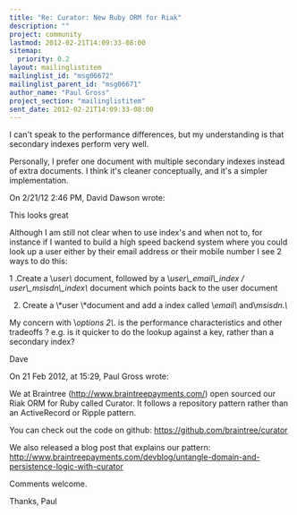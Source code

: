```yaml
---
title: "Re: Curator: New Ruby ORM for Riak"
description: ""
project: community
lastmod: 2012-02-21T14:09:33-08:00
sitemap:
  priority: 0.2
layout: mailinglistitem
mailinglist_id: "msg06672"
mailinglist_parent_id: "msg06671"
author_name: "Paul Gross"
project_section: "mailinglistitem"
sent_date: 2012-02-21T14:09:33-08:00
---
```



I can't speak to the performance differences, but my understanding is 
that secondary indexes perform very well.


Personally, I prefer one document with multiple secondary indexes 
instead of extra documents. I think it's cleaner conceptually, and it's 
a simpler implementation.


On 2/21/12 2:46 PM, David Dawson wrote:

This looks great

Although I am still not clear when to use index's and when not to, for 
instance if I wanted to build a high speed backend system where you 
could look up a user either by their email address or their mobile 
number I see 2 ways to do this:


1 .Create a \\*user\\* document, followed by a \\*user\\_email\\_index / 
user\\_msisdn\\_index\\* document which points back to the user document

2. Create a \\*user \\*document and add a index called \\*email\\* and\\*msisdn.\\*

My concern with \\*options 2\\*. is the performance characteristics and 
other tradeoffs ? e.g. is it quicker to do the lookup against a key, 
rather than a secondary index?


Dave


On 21 Feb 2012, at 15:29, Paul Gross wrote:

We at Braintree (http://www.braintreepayments.com/) open sourced our 
Riak ORM for Ruby called Curator. It follows a repository pattern 
rather than an ActiveRecord or Ripple pattern.


You can check out the code on github:
https://github.com/braintree/curator

We also released a blog post that explains our pattern:
http://www.braintreepayments.com/devblog/untangle-domain-and-persistence-logic-with-curator

Comments welcome.

Thanks,
Paul
